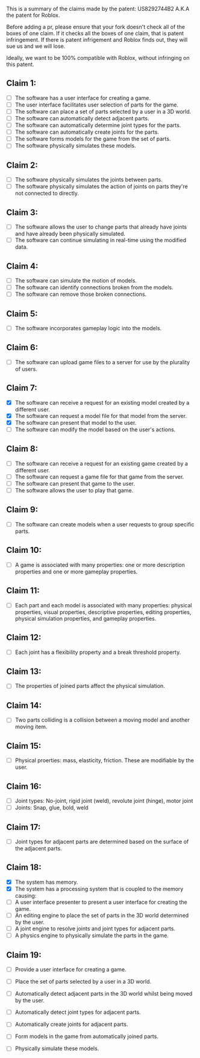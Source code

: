 This is a summary of the claims made by the patent: US8292744B2
A.K.A the patent for Roblox.

Before adding a pr, please ensure that your fork doesn't check all of the boxes of one claim.
If it checks all the boxes of one claim, that is patent infringement.
If there is patent infrigement and Roblox finds out, they will sue us and we will lose.

Ideally, we want to be 100% compatible with Roblox, without infringing on this patent.

## Claim 1:
- [ ] The software has a user interface for creating a game.
- [ ] The user interface facilitates user selection of parts for the game.
- [ ] The software can place a set of parts selected by a user in a 3D world.
- [ ] The software can automatically detect adjacent parts.
- [ ] The software can automatically determine joint types for the parts.
- [ ] The software can automatically create joints for the parts.
- [ ] The software forms models for the game from the set of parts.
- [ ] The software physically simulates these models.

## Claim 2:
- [ ] The software physically simulates the joints between parts.
- [ ] The software physically simulates the action of joints on parts they're not connected to directly.

## Claim 3:
- [ ] The software allows the user to change parts that already have joints and have already been physically simulated.
- [ ] The software can continue simulating in real-time using the modified data.

## Claim 4:
- [ ] The software can simulate the motion of models.
- [ ] The software can identify connections broken from the models.
- [ ] The software can remove those broken connections.

## Claim 5:
- [ ] The software incorporates gameplay logic into the models.

## Claim 6:
- [ ] The software can upload game files to a server for use by the plurality of users.

## Claim 7:
- [x] The software can receive a request for an existing model created by a different user.
- [x] The software can request a model file for that model from the server.
- [x] The software can present that model to the user.
- [ ] The software can modify the model based on the user's actions.

## Claim 8:
- [ ] The software can receive a request for an existing game created by a different user.
- [ ] The software can request a game file for that game from the server.
- [ ] The software can present that game to the user.
- [ ] The software allows the user to play that game.

## Claim 9:
- [ ] The software can create models when a user requests to group specific parts.

## Claim 10:
- [ ] A game is associated with many properties: one or more description properties and one or more gameplay properties.

## Claim 11:
- [ ] Each part and each model is associated with many properties: physical properties, visual properties, descriptive properties, editing properties, physical simulation properties, and gameplay properties.

## Claim 12:
- [ ] Each joint has a flexibility property and a break threshold property.

## Claim 13:
- [ ] The properties of joined parts affect the physical simulation.

## Claim 14:
- [ ] Two parts colliding is a collision between a moving model and another moving item.

## Claim 15:
- [ ] Physical proerties: mass, elasticity, friction. These are modifiable by the user.

## Claim 16:
- [ ] Joint types: No-joint, rigid joint (weld), revolute joint (hinge), motor joint
- [ ] Joints: Snap, glue, bold, weld

## Claim 17:
- [ ] Joint types for adjacent parts are determined based on the surface of the adjacent parts.

## Claim 18:
- [x] The system has memory.
- [x] The system has a processing system that is coupled to the memory causing:
- [ ] A user interface presenter to present a user interface for creating the game.
- [ ] An editing engine to place the set of parts in the 3D world determined by the user.
- [ ] A joint engine to resolve joints and joint types for adjacent parts.
- [ ] A physics engine to physically simulate the parts in the game.

## Claim 19:
- [ ] Provide a user interface for creating a game.
- [ ] Place the set of parts selected by a user in a 3D world.
- [ ] Automatically detect adjacent parts in the 3D world whilst being moved by the user.
- [ ] Automatically detect joint types for adjacent parts.
- [ ] Automatically create joints for adjacent parts.
- [ ] Form models in the game from automatically joined parts.
- [ ] Physically simulate these models. 

